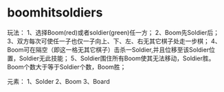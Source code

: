 boomhitsoldiers
===============
玩法：
1、选择Boom(red)或者soldier(green)任一方；
2、Boom先Soldier后；
3、双方每次可使任一子也仅一子向上、下、左、右无其它棋子处走一步棋；
4、Boom可在隔空（即这一格无其它棋子）击杀一Soldier,并且位移至该Soldier位置，Soldier无此技能；
5、Soldier围住所有Boom使其无法移动，Soldier胜。Boom个数大于等于Soldier个数，Boom胜；

元素：
1、Solder
2、Boom
3、Board

